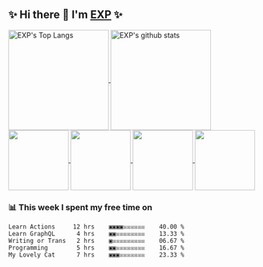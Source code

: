 ## ✨ Hi there 👋 I'm [EXP](https://exp-blog.com) ✨

<!--START_SECTION:github-readme-stats-->
<a href="https://exp-blog.com">
  <img height="200" align="center" src="https://github-readme-stats.vercel.app/api/top-langs/?username=lyy289065406&hide=HTML,CSS&theme=great-gatsby" alt="EXP's Top Langs" />
</a>
<a href="https://exp-blog.com">
  <img height="200" align="center" src="https://github-readme-stats.vercel.app/api?username=lyy289065406&count_private=true&show_icons=true&theme=nightowl" alt="EXP's github stats" />
</a>


<a href="https://github.com/lyy289065406/exp-blog">
  <img height="120" align="center" src="https://github-readme-stats.vercel.app/api/pin/?username=lyy289065406&repo=exp-blog&theme=nord" />
</a>    

<a href="https://github.com/lyy289065406/threat-broadcast">
  <img height="120" align="center" src="https://github-readme-stats.vercel.app/api/pin/?username=lyy289065406&repo=threat-broadcast&theme=nord" />
</a>    

<a href="https://github.com/lyy289065406/CTF-Solving-Reports">
  <img height="120" align="center" src="https://github-readme-stats.vercel.app/api/pin/?username=lyy289065406&repo=CTF-Solving-Reports&theme=nord" />
</a>

<a href="https://github.com/lyy289065406/POJ-Solving-Reports">
  <img height="120" align="center" src="https://github-readme-stats.vercel.app/api/pin/?username=lyy289065406&repo=POJ-Solving-Reports&theme=nord" />
</a>
<!--END_SECTION:github-readme-stats-->



<!--START_SECTION:weektime-->
### 📊 This week I spent my free time on

```text
Learn Actions     12 hrs    ▣▣▣▣☒☒☒☒☒☒    40.00 %
Learn GraphQL      4 hrs    ▣▣☒☒☒☒☒☒☒☒    13.33 %
Writing or Trans   2 hrs    ▣☒☒☒☒☒☒☒☒☒    06.67 %
Programming        5 hrs    ▣▣☒☒☒☒☒☒☒☒    16.67 %
My Lovely Cat      7 hrs    ▣▣▣☒☒☒☒☒☒☒    23.33 %
```
<!--END_SECTION:weektime-->


<!--


**lyy289065406/lyy289065406** is a ✨ _special_ ✨ repository because its `README.md` (this file) appears on your GitHub profile.

Here are some ideas to get you started:

- 🔭 I’m currently working on ...
- 🌱 I’m currently learning ...
- 👯 I’m looking to collaborate on ...
- 🤔 I’m looking for help with ...
- 💬 Ask me about ...
- 📫 How to reach me: ...
- 😄 Pronouns: ...
- ⚡ Fun fact: ...



https://my.oschina.net/u/2446442/blog/4422846
https://juejin.im/post/6857655197020356621
https://simonwillison.net/2020/Jul/10/self-updating-profile-readme/
https://github.com/lyy289065406/gautamkrishnar
https://github.com/lyy289065406/simonw



<a href="https://github.com/timburgan/timburgan/issues/new?title=chess%7Cmove%7Ch4h5%7C3765&amp;body=Just+push+%27Submit+new+issue%27.+You+don%27t+need+to+do+anything+else.">H5</a>

-->
